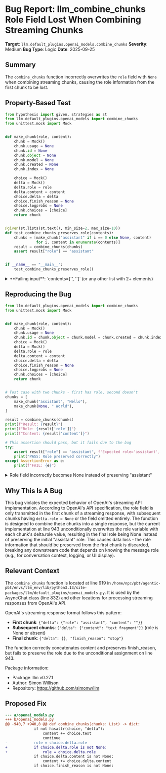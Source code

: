 # Bug Report: llm_combine_chunks Role Field Lost When Combining Streaming Chunks

**Target**: `llm.default_plugins.openai_models.combine_chunks`
**Severity**: Medium
**Bug Type**: Logic
**Date**: 2025-09-25

## Summary

The `combine_chunks` function incorrectly overwrites the `role` field with `None` when combining streaming chunks, causing the role information from the first chunk to be lost.

## Property-Based Test

```python
from hypothesis import given, strategies as st
from llm.default_plugins.openai_models import combine_chunks
from unittest.mock import Mock


def make_chunk(role, content):
    chunk = Mock()
    chunk.usage = None
    chunk.id = None
    chunk.object = None
    chunk.model = None
    chunk.created = None
    chunk.index = None

    choice = Mock()
    delta = Mock()
    delta.role = role
    delta.content = content
    choice.delta = delta
    choice.finish_reason = None
    choice.logprobs = None
    chunk.choices = [choice]
    return chunk


@given(st.lists(st.text(), min_size=2, max_size=10))
def test_combine_chunks_preserves_role(contents):
    chunks = [make_chunk("assistant" if i == 0 else None, content)
              for i, content in enumerate(contents)]
    result = combine_chunks(chunks)
    assert result["role"] == "assistant"


if __name__ == "__main__":
    test_combine_chunks_preserves_role()
```

<details>

<summary>
**Failing input**: `contents=['', '']` (or any other list with 2+ elements)
</summary>
```
Traceback (most recent call last):
  File "/home/npc/pbt/agentic-pbt/worker_/60/hypo.py", line 35, in <module>
    test_combine_chunks_preserves_role()
    ~~~~~~~~~~~~~~~~~~~~~~~~~~~~~~~~~~^^
  File "/home/npc/pbt/agentic-pbt/worker_/60/hypo.py", line 27, in test_combine_chunks_preserves_role
    def test_combine_chunks_preserves_role(contents):
                   ^^^
  File "/home/npc/miniconda/lib/python3.13/site-packages/hypothesis/core.py", line 2124, in wrapped_test
    raise the_error_hypothesis_found
  File "/home/npc/pbt/agentic-pbt/worker_/60/hypo.py", line 31, in test_combine_chunks_preserves_role
    assert result["role"] == "assistant"
           ^^^^^^^^^^^^^^^^^^^^^^^^^^^^^
AssertionError
Falsifying example: test_combine_chunks_preserves_role(
    contents=['', ''],  # or any other generated value
)
```
</details>

## Reproducing the Bug

```python
from llm.default_plugins.openai_models import combine_chunks
from unittest.mock import Mock


def make_chunk(role, content):
    chunk = Mock()
    chunk.usage = None
    chunk.id = chunk.object = chunk.model = chunk.created = chunk.index = None
    choice = Mock()
    delta = Mock()
    delta.role = role
    delta.content = content
    choice.delta = delta
    choice.finish_reason = None
    choice.logprobs = None
    chunk.choices = [choice]
    return chunk


# Test case with two chunks - first has role, second doesn't
chunks = [
    make_chunk("assistant", "Hello"),
    make_chunk(None, " World"),
]

result = combine_chunks(chunks)
print(f"Result: {result}")
print(f"Role: {result['role']}")
print(f"Content: {result['content']}")

# This assertion should pass, but it fails due to the bug
try:
    assert result["role"] == "assistant", f"Expected role='assistant', got role={result['role']}"
    print("PASS: Role preserved correctly")
except AssertionError as e:
    print(f"FAIL: {e}")
```

<details>

<summary>
Role field incorrectly becomes None instead of preserving "assistant"
</summary>
```
Result: {'content': 'Hello World', 'role': None, 'finish_reason': None, 'usage': {}}
Role: None
Content: Hello World
FAIL: Expected role='assistant', got role=None
```
</details>

## Why This Is A Bug

This bug violates the expected behavior of OpenAI's streaming API implementation. According to OpenAI's API specification, the role field is only transmitted in the first chunk of a streaming response, with subsequent chunks having `delta.role = None` or the field omitted entirely. The function is designed to combine these chunks into a single response, but the current implementation at line 943 unconditionally overwrites the role variable with each chunk's delta.role value, resulting in the final role being None instead of preserving the initial "assistant" role. This causes data loss - the role information that should be preserved from the first chunk is discarded, breaking any downstream code that depends on knowing the message role (e.g., for conversation context, logging, or UI display).

## Relevant Context

The `combine_chunks` function is located at line 919 in `/home/npc/pbt/agentic-pbt/envs/llm_env/lib/python3.13/site-packages/llm/default_plugins/openai_models.py`. It is used by the AsyncChat class (line 832) and other locations for processing streaming responses from OpenAI's API.

OpenAI's streaming response format follows this pattern:
- **First chunk**: `{"delta": {"role": "assistant", "content": ""}}`
- **Subsequent chunks**: `{"delta": {"content": "text fragment"}}` (role is None or absent)
- **Final chunk**: `{"delta": {}, "finish_reason": "stop"}`

The function correctly concatenates content and preserves finish_reason, but fails to preserve the role due to the unconditional assignment on line 943.

Package information:
- Package: llm v0.27.1
- Author: Simon Willison
- Repository: https://github.com/simonw/llm

## Proposed Fix

```diff
--- a/openai_models.py
+++ b/openai_models.py
@@ -940,7 +940,8 @@ def combine_chunks(chunks: List) -> dict:
             if not hasattr(choice, "delta"):
                 content += choice.text
                 continue
-            role = choice.delta.role
+            if choice.delta.role is not None:
+                role = choice.delta.role
             if choice.delta.content is not None:
                 content += choice.delta.content
             if choice.finish_reason is not None:
```